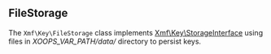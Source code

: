 ## FileStorage

The `Xmf\Key\FileStorage` class implements [Xmf\Key\StorageInterface](storageinterface.md) using files
in *XOOPS_VAR_PATH/data/* directory to persist keys.
